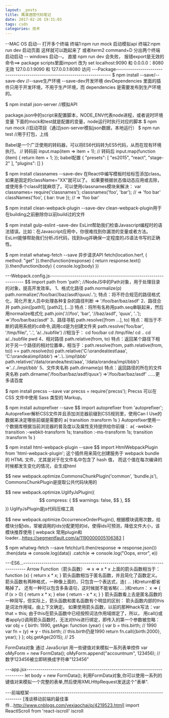 ```yaml
---
layout: _posts
title: 鹰漠酒馆代码笔记
date: 2017-02-26 19:31:03
tags: csdn
categories: 技术
---
```


--MAC OS 启动--
打开多个终端
终端1:npm run mock 启动模拟api
终端2:npm run dev 启动页面
这样就可以跑起来了
或者iterm2 command+D 分出两个终端启动启动
-- windows 启动--。
直接 npm run dev 会失败，  报错export是无效的命令==>  package scripts里面import 改为 set
localhost:9090 和 0.0.0.0：8080 无效 
127.0.0.1:9090 和 127.0.0.1:8080 访问 
---Package---------------------------------------------------------------------------
$ npm install --save/--save-dev  //--save生产环境  --save-dev开发环境
devDependencies  里面的插件只用于开发环境，不用于生产环境，而 dependencies  是需要发布到生产环境的。

$ npm install json-server  //模拟API 

package.json中的script来配置脚本，NODE_ENV代表node进程，或者说时环境变量
下面的mock和test就是配置的变量，node运行时执行对应的脚本
$ npm run mock //启动项目（通过json-server模拟json数据，本地运行）
$ npm run test //用于打包，上线

Babel是一个广泛使用的转码器，可以将ES6代码转为ES5代码，从而在现有环境执行。
// 转码前
input.map(item => item + 1);
// 转码后
input.map(function (item) {
  return item + 1;
});
babel配置
  {
    "presets": [
      "es2015",
      "react",
      "stage-2"
    ],
    "plugins": []
  }
  
$ npm install classnames --save-dev
在React中编写模板时给标签添加class。如果是固定的className="XX"就可以了。
如果要根据状态值动态应用或去除，或使用多个class时就麻烦了。可以使用classnames模块来解决：
var classnames= require('classnames');
classnames('foo', 'bar'); // => 'foo bar' 
classNames('foo', { bar: true }); // => 'foo bar' 

$ npm install clean-webpack-plugin --save-dev
clean-webpack-plugin用于在building之前删除你以前build过的文件

$ npm install gulp-eslint –save-dev
EsLint帮助我们检查Javascript编程时的语法错误。比如：在Javascript应用中，你很难找到你漏泄的变量或者方法。
EsLint能够帮助我们分析JS代码，找到bug并确保一定程度的JS语法书写的正确性。

$ npm install whatwg-fetch --save
异步请求API
fetch(location.herf, {
    method: "get"
}).then(function(response) {
    return response.text()
}).then(function(body) {
    console.log(body)
})


---Webpack.config.js-----------------------------------------------------------------
$$ import path from 'path';
//NodeJS中的Path对象，用于处理目录的对象，提高开发效率。
1、格式化路径 path.normalize(p)
path.normalize('/foo/bar//baz/asdf/quux/..');
特点：将不符合规范的路径格式化，简化开发人员中处理各种复杂的路径判断
=> '/foo/bar/baz/asdf'
2、路径合并 path.join([path1], [path2], […])
特点：将所有名称用path.seq串联起来，然后用normailze格式化
path.join('///foo', 'bar', '//baz/asdf', 'quux', '..');
=>'/foo/bar/baz/asdf'
3、路径寻航 path.resolve([from …], to)
特点：相当于不断的调用系统的cd命令,调用cd是为创建文件夹
path.resolve('foo/bar', '/tmp/file/', '..', 'a/../subfile')
//相当于：
cd foo/bar
cd /tmp/file/
cd ..
cd a/../subfile
pwd
4、相对路径 path.relative(from, to)
特点：返回某个路径下相对于另一个路径的相对位置串，相当于：path.resolve(from, path.relative(from, to)) == path.resolve(to)
path.relative('C:\\orandea\\test\\aaa', 'C:\\orandea\\impl\\bbb')
=>'..\\..\\impl\\bbb'
path.relative('/data/orandea/test/aaa', '/data/orandea/impl/bbb')
=>'../../impl/bbb'
5、文件夹名称 path.dirname(p)
特点：返回路径的所在的文件夹名称
path.dirname('/foo/bar/baz/asdf/quux')
=>'/foo/bar/baz/asdf'
......更多请百度

$ npm install precss --save
var precss = require('precss');
Precss 可以在 CSS 文件中使用 Sass 类型的 Markup。

$ npm install autoprefixer --save
$$ import autoprefixer from 'autoprefixer';
Autoprefixer解析CSS文件并且添加浏览器前缀到CSS规则里，使用Can I Use的数据来决定哪些前缀是需要的
a{
     transition :transform 1s
}
Autoprefixer使用一个数据库根据当前浏览器的普及度以及属性支持提供给你前缀：
a{
     -webkit-transition :-webkit-transform 1s;
     transition :-ms-transform 1s;
     transition :transform 1s
}

$ npm install html-webpack-plugin --save
$$ import HtmlWebpackPlugin from 'html-webpack-plugin';
这个插件用来简化创建服务于 webpack bundle 的 HTML 文件，尤其是对于在文件名中包含了 hash 值，
而这个值在每次编译的时候都发生变化的情况，会生成html

$$ new webpack.optimize.CommonsChunkPlugin('common', 'bundle.js'),
CommonsChunkPlugin是提取公共代码块用的

$$ new webpack.optimize.UglifyJsPlugin({
$$     compress: {
$$      warnings: false,
$$    },
$$  })
UglifyJsPlugin是js代码压缩工具

$$ new webpack.optimize.OccurrenceOrderPlugin(),
根据模块调用次数，给模块分配ids，常被调用的ids分配更短的id，使得ids可预测，降低文件大小，该模块推荐使用
[ webpack 常用plugin和loader...https://segmentfault.com/a/1190000005106383 ]

$ npm whatwg-fetch --save
fetch(url).then(response => response.json())
  .then(data => console.log(data))
  .catch(e => console.log("Oops, error", e))

---ES6...-------------------------------------------------------------------------------
Arrow Function（箭头函数） =>
x => x * x
上面的箭头函数相当于：
function (x) {
    return x * x;
}
箭头函数相当于匿名函数，并且简化了函数定义。
箭头函数有两种格式，一种像上面的，只包含一个表达式，连{ ... }和return都省略掉了。
还有一种可以包含多条语句，这时候就不能省略{ ... }和return：
x => {
    if (x > 0) {
        return x * x;
    }
    else {
        return - x * x;
    }
}
箭头函数看上去是匿名函数的一种简写，但实际上，箭头函数和匿名函数有个明显的区别：
箭头函数内部的this是词法作用域，由上下文确定。
如果使用箭头函数，以前的那种hack写法：var that = this;
由于this在箭头函数中已经按照词法作用域绑定了，所以，
用call()或者apply()调用箭头函数时，无法对this进行绑定，即传入的第一个参数被忽略：
var obj = {
    birth: 1990,
    getAge: function (year) {
        var b = this.birth; // 1990
        var fn = (y) => y - this.birth; // this.birth仍是1990
        return fn.call({birth:2000}, year);
    }
};
obj.getAge(2015); // 25

FormData对象
通过 JavaScript 用一些键值对来模拟一系列表单控件
var oMyForm = new FormData();
oMyForm.append("accountnum", 123456); // 数字123456被立即转换成字符串"123456"

---app.jsx----------------------------------------------------------------------------
let body = new FormData();
利用FormData对象,你可以使用一系列的键值对来模拟一个完整的表单,然后使用XMLHttpRequest发送这个"表单".


---前端框架--------------------------------------------------------------------------
[浅谈移动前端的最佳事件...http://www.cnblogs.com/yexiaochai/p/4219523.html]
import ReactIScroll from 'react-iscroll'
iscroll 